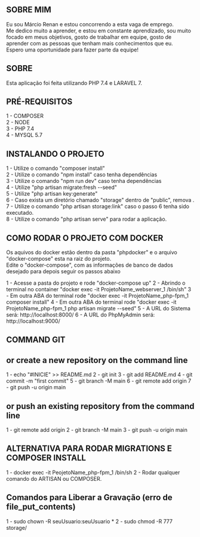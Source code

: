 ## SOBRE MIM
Eu sou Márcio Renan e estou concorrendo a esta vaga de emprego.<br>
Me dedico muito a aprender, e estou em constante aprendizado, sou muito focado em meus objetivos, gosto de trabalhar em equipe, gosto de aprender com as pessoas que tenham mais conhecimentos que eu.<br>
Espero uma oportunidade para fazer parte da equipe!


## SOBRE
Esta aplicação foi feita utilizando PHP 7.4 e LARAVEL 7.

## PRÉ-REQUISITOS
1 - COMPOSER<br>
2 - NODE<br>
3 - PHP 7.4<br>
4 - MYSQL 5.7<br>

## INSTALANDO O PROJETO ##
1 - Utilize o comando "composer install"<br>
2 - Utilize o comando "npm install" caso tenha dependências<br>
3 - Utilize o comando "npm run dev" caso tenha dependências<br>
4 - Utilize "php artisan migrate:fresh --seed"<br>
5 - Utilize "php artisan key:generate"<br>
6 - Caso exista um diretório chamado "storage" dentro de "public", remova .<br>
7 - Utilize o comando "php artisan storage:link" caso o passo 6 tenha sido executado.<br>
8 - Utilize o comando "php artisan serve" para rodar a aplicação.<br>

## COMO RODAR O PROJETO COM DOCKER ##

Os aquivos do docker estão dentro da pasta "phpdocker" e o arquivo "docker-compose" esta na raiz do projeto.<br>
Edite o "docker-compose", com as informações de banco de dados desejado para depois seguir os passos abaixo

1 - Acesse a pasta do projeto e rode "docker-compose up"
2 - Abrindo o terminal no container "docker exec -it ProjetoName_webserver_1 /bin/sh"
3 - Em outra ABA do terminal rode "docker exec -it ProjetoName_php-fpm_1 composer install"
4 - Em outra ABA do terminal rode "docker exec -it ProjetoName_php-fpm_1 php artisan migrate --seed"
5 - A URL do Sistema será: http://localhost:8000/
6 - A URL do PhpMyAdmin será: http://localhost:9000/

## COMMAND GIT  ##
## or create a new repository on the command line  ##
1 - echo "#INICIE" >> README.md
2 - git init
3 - git add README.md
4 - git commit -m "first commit"
5 - git branch -M main
6 - git remote add origin 
7 - git push -u origin main
## or push an existing repository from the command line  ##
1 - git remote add origin 
2 - git branch -M main
3 - git push -u origin main

## ALTERNATIVA PARA RODAR MIGRATIONS E COMPOSER INSTALL ##
1 - docker exec -it PeojetoName_php-fpm_1 /bin/sh
2 - Rodar qualquer comando do ARTISAN ou COMPOSER.

## Comandos para Liberar a Gravação (erro de file_put_contents)
1 - sudo chown -R seuUsuario:seuUsuario *
2 - sudo chmod -R 777 storage/
